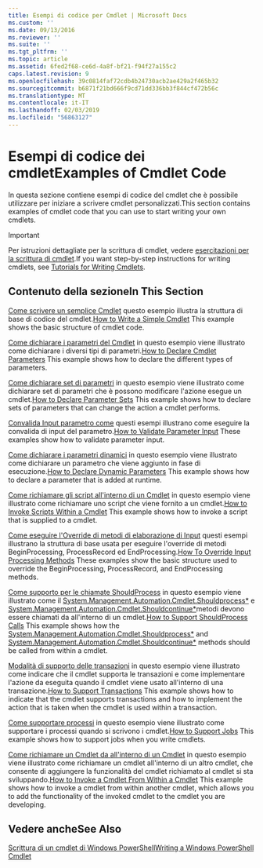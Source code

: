 ```yaml
---
title: Esempi di codice per Cmdlet | Microsoft Docs
ms.custom: ''
ms.date: 09/13/2016
ms.reviewer: ''
ms.suite: ''
ms.tgt_pltfrm: ''
ms.topic: article
ms.assetid: 6fed2f68-ce6d-4a8f-bf21-f94f27a155c2
caps.latest.revision: 9
ms.openlocfilehash: 39c0814faf72cdb4b24730acb2ae429a2f465b32
ms.sourcegitcommit: b6871f21bd666f9cd71dd336bb3f844cf472b56c
ms.translationtype: MT
ms.contentlocale: it-IT
ms.lasthandoff: 02/03/2019
ms.locfileid: "56863127"
---
```

# <a name="examples-of-cmdlet-code"></a><span data-ttu-id="32c51-102">Esempi di codice dei cmdlet</span><span class="sxs-lookup"><span data-stu-id="32c51-102">Examples of Cmdlet Code</span></span>

<span data-ttu-id="32c51-103">In questa sezione contiene esempi di codice del cmdlet che è possibile utilizzare per iniziare a scrivere cmdlet personalizzati.</span><span class="sxs-lookup"><span data-stu-id="32c51-103">This section contains examples of cmdlet code that you can use to start writing your own cmdlets.</span></span>

> [!IMPORTANT]
> <span data-ttu-id="32c51-104">Per istruzioni dettagliate per la scrittura di cmdlet, vedere [esercitazioni per la scrittura di cmdlet](./tutorials-for-writing-cmdlets.md).</span><span class="sxs-lookup"><span data-stu-id="32c51-104">If you want step-by-step instructions for writing cmdlets, see [Tutorials for Writing Cmdlets](./tutorials-for-writing-cmdlets.md).</span></span>

## <a name="in-this-section"></a><span data-ttu-id="32c51-105">Contenuto della sezione</span><span class="sxs-lookup"><span data-stu-id="32c51-105">In This Section</span></span>

<span data-ttu-id="32c51-106">[Come scrivere un semplice Cmdlet](./how-to-write-a-simple-cmdlet.md) questo esempio illustra la struttura di base di codice del cmdlet.</span><span class="sxs-lookup"><span data-stu-id="32c51-106">[How to Write a Simple Cmdlet](./how-to-write-a-simple-cmdlet.md) This example shows the basic structure of cmdlet code.</span></span>

<span data-ttu-id="32c51-107">[Come dichiarare i parametri del Cmdlet](./how-to-declare-cmdlet-parameters.md) in questo esempio viene illustrato come dichiarare i diversi tipi di parametri.</span><span class="sxs-lookup"><span data-stu-id="32c51-107">[How to Declare Cmdlet Parameters](./how-to-declare-cmdlet-parameters.md) This example shows how to declare the different types of parameters.</span></span>

<span data-ttu-id="32c51-108">[Come dichiarare set di parametri](./how-to-declare-parameter-sets.md) in questo esempio viene illustrato come dichiarare set di parametri che è possono modificare l'azione esegue un cmdlet.</span><span class="sxs-lookup"><span data-stu-id="32c51-108">[How to Declare Parameter Sets](./how-to-declare-parameter-sets.md) This example shows how to declare sets of parameters that can change the action a cmdlet performs.</span></span>

<span data-ttu-id="32c51-109">[Convalida Input parametro come](./how-to-validate-parameter-input.md) questi esempi illustrano come eseguire la convalida di input del parametro.</span><span class="sxs-lookup"><span data-stu-id="32c51-109">[How to Validate Parameter Input](./how-to-validate-parameter-input.md) These examples show how to validate parameter input.</span></span>

<span data-ttu-id="32c51-110">[Come dichiarare i parametri dinamici](./how-to-declare-dynamic-parameters.md) in questo esempio viene illustrato come dichiarare un parametro che viene aggiunto in fase di esecuzione.</span><span class="sxs-lookup"><span data-stu-id="32c51-110">[How to Declare Dynamic Parameters](./how-to-declare-dynamic-parameters.md) This example shows how to declare a parameter that is added at runtime.</span></span>

<span data-ttu-id="32c51-111">[Come richiamare gli script all'interno di un Cmdlet](./how-to-invoke-scripts-within-a-cmdlet.md) in questo esempio viene illustrato come richiamare uno script che viene fornito a un cmdlet.</span><span class="sxs-lookup"><span data-stu-id="32c51-111">[How to Invoke Scripts Within a Cmdlet](./how-to-invoke-scripts-within-a-cmdlet.md) This example shows how to invoke a script that is supplied to a cmdlet.</span></span>

<span data-ttu-id="32c51-112">[Come eseguire l'Override di metodi di elaborazione di Input](./how-to-override-input-processing-methods.md) questi esempi illustrano la struttura di base usata per eseguire l'override di metodi BeginProcessing, ProcessRecord ed EndProcessing.</span><span class="sxs-lookup"><span data-stu-id="32c51-112">[How To Override Input Processing Methods](./how-to-override-input-processing-methods.md) These examples show the basic structure used to override the BeginProcessing, ProcessRecord, and EndProcessing methods.</span></span>

<span data-ttu-id="32c51-113">[Come supporto per le chiamate ShouldProcess](./how-to-request-confirmations.md) in questo esempio viene illustrato come il [System.Management.Automation.Cmdlet.Shouldprocess\*](/dotnet/api/System.Management.Automation.Cmdlet.ShouldProcess) e [System.Management.Automation.Cmdlet.Shouldcontinue\*](/dotnet/api/System.Management.Automation.Cmdlet.ShouldContinue)metodi devono essere chiamati da all'interno di un cmdlet.</span><span class="sxs-lookup"><span data-stu-id="32c51-113">[How to Support ShouldProcess Calls](./how-to-request-confirmations.md) This example shows how the [System.Management.Automation.Cmdlet.Shouldprocess\*](/dotnet/api/System.Management.Automation.Cmdlet.ShouldProcess) and [System.Management.Automation.Cmdlet.Shouldcontinue\*](/dotnet/api/System.Management.Automation.Cmdlet.ShouldContinue) methods should be called from within a cmdlet.</span></span>

<span data-ttu-id="32c51-114">[Modalità di supporto delle transazioni](./how-to-support-transactions.md) in questo esempio viene illustrato come indicare che il cmdlet supporta le transazioni e come implementare l'azione da eseguita quando il cmdlet viene usato all'interno di una transazione.</span><span class="sxs-lookup"><span data-stu-id="32c51-114">[How to Support Transactions](./how-to-support-transactions.md) This example shows how to indicate that the cmdlet supports transactions and how to implement the action that is taken when the cmdlet is used within a transaction.</span></span>

<span data-ttu-id="32c51-115">[Come supportare processi](./how-to-support-jobs.md) in questo esempio viene illustrato come supportare i processi quando si scrivono i cmdlet.</span><span class="sxs-lookup"><span data-stu-id="32c51-115">[How to Support Jobs](./how-to-support-jobs.md) This example shows how to support jobs when you write cmdlets.</span></span>

<span data-ttu-id="32c51-116">[Come richiamare un Cmdlet da all'interno di un Cmdlet](./how-to-invoke-a-cmdlet-from-within-a-cmdlet.md) in questo esempio viene illustrato come richiamare un cmdlet all'interno di un altro cmdlet, che consente di aggiungere la funzionalità del cmdlet richiamato al cmdlet si sta sviluppando.</span><span class="sxs-lookup"><span data-stu-id="32c51-116">[How to Invoke a Cmdlet From Within a Cmdlet](./how-to-invoke-a-cmdlet-from-within-a-cmdlet.md) This example shows how to invoke a cmdlet from within another cmdlet, which allows you to add the functionality of the invoked cmdlet to the cmdlet you are developing.</span></span>

## <a name="see-also"></a><span data-ttu-id="32c51-117">Vedere anche</span><span class="sxs-lookup"><span data-stu-id="32c51-117">See Also</span></span>

[<span data-ttu-id="32c51-118">Scrittura di un cmdlet di Windows PowerShell</span><span class="sxs-lookup"><span data-stu-id="32c51-118">Writing a Windows PowerShell Cmdlet</span></span>](./writing-a-windows-powershell-cmdlet.md)
